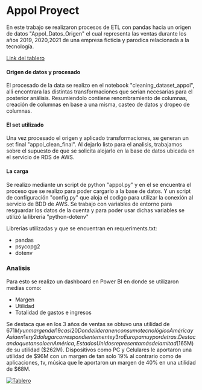 # Appol Proyect
En este trabajo se realizaron procesos de ETL con pandas hacia un origen de datos "Appol_Datos_Origen" el cual representa las ventas durante los años 2019, 2020,2021 de una empresa ficticia y parodica relacionada a la tecnología.

[Link del tablero ](https://app.powerbi.com/view?r=eyJrIjoiZWU4NGM5OTgtMjFlNS00NWQ1LWI3Y2ItOTJmYmJkNTc2NzNhIiwidCI6IjA1NzFiYTFiLTViMzAtNGNlNi1hNGU0LWM0ZGM4NDUwMDJlMSIsImMiOjR9 "Link del tablero ")

#### Origen de datos y procesado
El procesado de la data se realizo en el  notebook "cleaning_dataset_appol", alli encontrara las distintas transformaciones que serian necesarias para el posterior análisis. Resumiendolo contiene renombramiento de columnas, creación de columnas en base a una misma, casteo de datos y dropeo de columnas.

#### El set utilizado

Una vez procesado el origen y aplicado transformaciones, se generan un set final "appol_clean_final". Al dejarlo listo para el analisis, trabajamos sobre el supuesto de que se solicita alojarlo en la base de datos ubicada en el servicio de RDS de AWS.

#### La carga
Se realizo mediante un script de python "appol.py" y en el se encuentra el proceso que se realizo para poder cargarlo a la base de datos.
Y un script de configuración "config.py" que aloja el codigo para utilizar la conexión al servicio de BDD de AWS. Se trabajo con variables de entorno para resguardar los datos de la cuenta y para poder usar dichas variables se utilizó la libreria "python-dotenv"

Librerias utilizadas y que se encuentran en requeriments.txt:
- pandas
- psycopg2
- dotenv

### Analisis
Para esto se realizo un dashboard en Power BI en donde se utilizaron medias como:
- Margen
- Utilidad
- Totalidad de gastos e ingresos

Se destaca que en los 3 años de ventas se obtuvo una utilidad de $671M y un margen del 19 casi 20%.
Donde lideran en consumo tecnológico América y Asia en 1er y 2do lugar correspondientemente y 3ro Europa muy por detras.
Destacando que tan solo en América, Estados Unidos representa más de la mitad ($165M) de su utilidad ($262M). Dispositivos como PC y Celulares le aportaron una utilidad de $96M con un margen de tan solo 19% al contrario como de aplicaciones, tv, música que le aportaron un margen de 40% en una utilidad de $68M.

[![](Github "Tablero")](https://github.com/alexissuarez024/ETL_and_data_visualization_with_PowerBI/blob/main/img/tablero.png "Tablero")